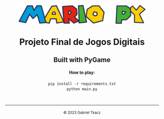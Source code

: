 <center>
    <p align="center">
        <img src="static/splashscreens/mariopy.png" style="height: 7ch;"><br>
        <h1 align="center">Projeto Final de Jogos Digitais</h1>
    </p>
</center>

<p align="center">
    <center>
        <h2>Built with PyGame</h2>
        <h4>How to play:</h4>
        <code>pip install -r requirements.txt</code><br/>
        <code>python main.py</code>
    </center>
</p>
<br>

<hr>

<center>
    <p align="center">
        <small align="center">&copy; 2023 Gabriel Tkacz</small>
    </p>
</center>
